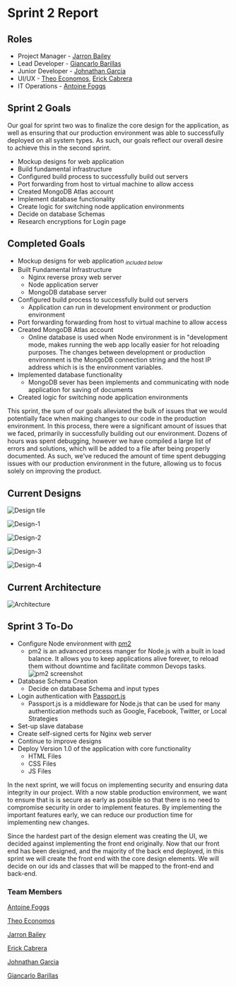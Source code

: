 # Sprint 2 Report

## Roles

- Project Manager - [Jarron Bailey](https://github.com/jarronb)
- Lead Developer - [Giancarlo Barillas](https://github.com/giancarlobarillas)
- Junior Developer - [Johnathan Garcia](https://github.com/)
- UI/UX - [Theo Economos](https://github.com/teconomo), [Erick Cabrera](https://github.com/ecabrera796)
- IT Operations - [Antoine Foggs](https://github.com/AFoggs)

## Sprint 2 Goals

Our goal for sprint two was to finalize the core design for the application, as well as ensuring that our production environment was able to successfully deployed on all system types. As such, our goals reflect our overall desire to achieve this in the second sprint.

- Mockup designs for web application
- Build fundamental infrastructure
- Configured build process to successfully build out servers
- Port forwarding from host to virtual machine to allow access
- Created MongoDB Atlas account
- Implement database functionality
- Create logic for switching node application environments
- Decide on database Schemas
- Research encryptions for Login page

## Completed Goals

- Mockup designs for web application <sub>_included below_<sub/>
- Built Fundamental Infrastructure
  - Nginx reverse proxy web server
  - Node application server
  - MongoDB database server
- Configured build process to successfully build out servers
  - Application can run in development environment or production environment
- Port forwarding forwarding from host to virtual machine to allow access
- Created MongoDB Atlas account
  - Online database is used when Node environment is in "development mode, makes running the web app locally easier for hot reloading purposes. The changes between development or production environment is the MongoDB connection string and the host IP address which is is the environment variables.
- Implemented database functionality
  - MongoDB sever has been implements and communicating with node application for saving of documents
- Created logic for switching node application environments

This sprint, the sum of our goals alleviated the bulk of issues that we would potentially face when making changes to our code in the production environment. In this process, there were a significant amount of issues that we faced, primarily in successfully building out our environment. Dozens of hours was spent debugging, however we have compiled a large list of errors and solutions, which will be added to a file after being properly documented. As such, we've reduced the amount of time spent debugging issues with our production environment in the future, allowing us to focus solely on improving the product.

## Current Designs

![Design tile](https://github.com/illinoistech-itm/2019-team-09f/tree/master/images/sprint2/designs-title.PNG)

![Design-1](https://github.com/illinoistech-itm/2019-team-09f/tree/master/images/sprint2/design1.PNG)

![Design-2](https://github.com/illinoistech-itm/2019-team-09f/tree/master/images/sprint2/design2.PNG)

![Design-3](https://github.com/illinoistech-itm/2019-team-09f/tree/master/images/sprint2/design3.PNG)

![Design-4](https://github.com/illinoistech-itm/2019-team-09f/tree/master/images/sprint2/design4.PNG)

## Current Architecture

![Architecture](https://github.com/illinoistech-itm/2019-team-09f/tree/master/images/sprint2/arc1.PNG)

## Sprint 3 To-Do

- Configure Node environment with [pm2](http://pm2.keymetrics.io/)
  - pm2 is an advanced process manger for Node.js with a built in load balance. It allows you to keep applications alive forever, to reload them without downtime and facilitate common Devops tasks.  
    ![pm2 screenshot](https://github.com/illinoistech-itm/2019-team-09f/tree/master/images/sprint2/pm2.PNG)
- Database Schema Creation
  - Decide on database Schema and input types
- Login authentication with [Passport.js](http://www.passportjs.org/)
  - Passport.js is a middleware for Node.js that can be used for many authentication methods such as Google, Facebook, Twitter, or Local Strategies
- Set-up slave database
- Create self-signed certs for Nginx web server
- Continue to improve designs
- Deploy Version 1.0 of the application with core functionality
  - HTML Files
  - CSS Files
  - JS Files

In the next sprint, we will focus on implementing security and ensuring data integrity in our project. With a now stable production environment, we want to ensure that is is secure as early as possible so that there is no need to compromise security in order to implement features. By implementing the important features early, we can reduce our production time for implementing new changes.

Since the hardest part of the design element was creating the UI, we decided against implementing the front end originally. Now that our front end has been designed, and the majority of the back end deployed, in this sprint we will create the front end with the core design elements. We will decide on our ids and classes that will be mapped to the front-end and back-end.

### Team Members

[Antoine Foggs](https://github.com/AFoggs)

[Theo Economos](https://github.com/teconomo)

[Jarron Bailey](https://github.com/jarronb)

[Erick Cabrera](https://github.com/ecabrera796)

[Johnathan Garcia](https://github.com/)

[Giancarlo Barillas](https://github.com/giancarlobarillas)
